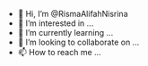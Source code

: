 - 👋 Hi, I’m @RismaAlifahNisrina
- 👀 I’m interested in ...
- 🌱 I’m currently learning ...
- 💞️ I’m looking to collaborate on ...
- 📫 How to reach me ...

<!---
RismaAlifahNisrina/RismaAlifahNisrina is a ✨ special ✨ repository because its `README.md` (this file) appears on your GitHub profile.
You can click the Preview link to take a look at your changes.
--->
